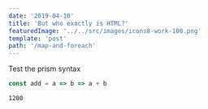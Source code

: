 ```yaml
---
date: '2019-04-10'
title: 'But who exactly is HTML?'
featuredImage: '../../src/images/icons8-work-100.png'
template: 'post'
path: '/map-and-foreach'
---
```


Test the prism syntax

```javascript
const add = a => b => a + b
```

```bash
1200
```
